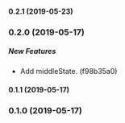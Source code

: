 #### 0.2.1 (2019-05-23)

### 0.2.0 (2019-05-17)

##### New Features

*  Add middleState. (f98b35a0)

#### 0.1.1 (2019-05-17)

### 0.1.0 (2019-05-17)

